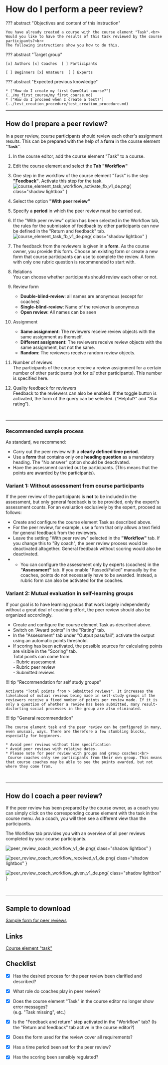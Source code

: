 # How do I perform a peer review?

??? abstract "Objectives and content of this instruction"

    You have already created a course with the course element "Task".<br>
    Would you like to have the results of this task reviewed by the course participants?<br>
    The following instructions show you how to do this.

??? abstract "Target group"

    [x] Authors [x] Coaches  [ ] Participants

    [ ] Beginners [x] Amateurs  [ ] Experts


??? abstract "Expected previous knowledge"

    * ["How do I create my first OpenOlat course?"](../my_first_course/my_first_course.md)
    * ["How do I proceed when I create a test?"](../test_creation_procedure/test_creation_procedure.md)


---

## How do I prepare a peer review?

In a peer review, course participants should review each other's assignment results. This can be prepared with the help of a **form** in the course element "**Task**".

1. In the course editor, add the course element "Task" to a course.

2. Edit the course element and select the **Tab "Workflow"**

3. One step in the workflow of the course element "Task" is the step **"Feedback"**. Activate this step for the task.
![course_element_task_workflow_activate_fb_v1_de.png](assets/course_element_task_workflow_activate_fb_v1_de.png){ class="shadow lightbox" }

4. Select the option **"With peer review"**

5. Specify a **period** in which the peer review must be carried out.

6. If the "With peer review" option has been selected in the Workflow tab, the rules for the submission of feedback by other participants can now be defined in the "Return and feedback" tab.
![course_element_task_fb_v1_de.png](assets/course_element_task_fb_v1_de.png){ class="shadow lightbox" }

7. The feedback from the reviewers is given in a **form**. As the course owner, you provide this form. Choose an existing form or create a new form that course participants can use to complete the review. A form with only one rubric question is recommended to start with.

8. Relations<br>
You can choose whether participants should review each other or not.

9. Review form<br>
    * **Double-blind-review**: all names are anonymous (except for coaches)
    * **Single-blind-review**: Name of the reviewer is anonymous
    * **Open review**: All names can be seen

10. Assignment<br>
    * **Same assignment**: The reviewers receive review objects with the same assignment as themself.
    * **Different assignment**: The reviewers receive review objects with the same assignment, but not the same.
    * **Random**: The reviewers receive random review objects.

11. Number of reviews<br>
The participants of the course receive a review assignment for a certain number of other participants (not for *all* other participants). This number is specified here.

12. Quality feedback for reviewers<br>
Feedback to the reviewers can also be enabled. If the toggle button is activated, the form of the query can be selected. (“Helpful?” and “Star rating”).

<br>

---

### Recommended sample process
As standard, we recommend:

- Carry out the peer review with a **clearly defined time period**.
- Use a **form** that contains only one **heading question** as a mandatory heading. The "No answer" option should be deactivated.
- Have the assessment carried out by participants. (This means that the points are awarded by the participants).

### Variant 1: Without assessment from course participants

If the peer review of the participants is **not** to be included in the assessment, but only general feedback is to be provided, only the expert's assessment counts. For an evaluation exclusively by the expert, proceed as follows:

* Create and configure the course element Task as described above.
* For the peer review, for example, use a form that only allows a text field for general feedback from the reviewers.
* Leave the setting "With peer review" selected in the **"Workflow"** tab. If you change this to "By coach", the peer review process would be deactivated altogether. General feedback without scoring would also be deactivated.
* * You can configure the assessment only by experts (coaches) in the **"Assessment"** tab. If you enable "Passed/Failed" manually by the coaches, points do not necessarily have to be awarded. Instead, a rubric form can also be activated for the coaches.

### Variant 2: Mutual evaluation in self-learning groups

If your goal is to have learning groups that work largely independently without a great deal of coaching effort, the peer review should also be organized accordingly.

* Create and configure the course element Task as described above.
* Switch on "Award points" in the "Rating" tab.
* In the "Assessment" tab under "Output pass/fail", activate the output using an automatic points threshold.
* If scoring has been activated, the possible sources for calculating points are visible in the "Scoring" tab.<br>
Total points can come from<br>
\- Rubric assessment<br>
\- Rubric peer review<br>
\- Submitted reviews

!!! tip "Recommendation for self study groups"

    Activate "Total points from > Submitted reviews". It increases the likelihood of mutual reviews being made in self-study groups if the reviewers receive a fixed number of points per review made. If it is only a question of whether a review has been submitted, many result-distorting social processes in the group are also eliminated.


!!! tip "General recommendation"

    The course element task and the peer review can be configured in many, even unusual, ways. There are therefore a few stumbling blocks, especially for beginners.

    * Avoid peer reviews without time specification
    * Avoid peer reviews with relative dates.
    * Please note for peer review with groups and group coaches:<br>
     Course coaches only see participants from their own group. This means that course coaches may be able to see the points awarded, but not where they come from.

<br>

---

## How do I coach a peer review?

If the peer review has been prepared by the course owner, as a coach you can simply click on the corresponding course element with the task in the course menu. As a coach, you will then see a different view than the participants.

The Workflow tab provides you with an overview of all peer reviews completed by your course participants.

![peer_review_coach_workflow_v1_de.png](assets/peer_review_coach_workflow_v1_de.png){ class="shadow lightbox" }

![peer_review_coach_workflow_received_v1_de.png](assets/peer_review_coach_workflow_received_v1_de.png){ class="shadow lightbox" }

![peer_review_coach_workflow_given_v1_de.png](assets/peer_review_coach_workflow_given_v1_de.png){ class="shadow lightbox" }


<br>

---

## Sample to download

[Sample form for peer reviews](assets/Musterformular_PeerReview.zip)

## Links

[Course element "task"](../../manual_user/learningresources/Course_Element_Task.md)




## Checklist

- [x] Has the desired process for the peer review been clarified and described?
- [x] What role do coaches play in peer review?
- [x] Does the course element "Task" in the course editor no longer show error messages?<br> (e.g. "Task missing", etc.)
- [x] Is the "Feedback and return" step activated in the "Workflow" tab? (Is the "Return and feedback" tab active in the course editor?)
- [x] Does the form used for the review cover all requirements?
- [x] Has a time period been set for the peer review?
- [x] Has the scoring been sensibly regulated?

